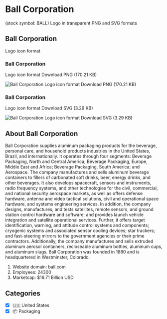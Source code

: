 # Ball Corporation
 (stock symbol: BALL) Logo in transparent PNG and SVG formats

## Ball Corporation
 Logo icon format

### Ball Corporation
 Logo icon format Download PNG (170.21 KB)

![Ball Corporation
 Logo icon format Download PNG (170.21 KB)](/img/orig/BALL-96d09409.png)

### Ball Corporation
 Logo icon format Download SVG (3.29 KB)

![Ball Corporation
 Logo icon format Download SVG (3.29 KB)](/img/orig/BALL-e2fd7c75.svg)

## About Ball Corporation


Ball Corporation supplies aluminum packaging products for the beverage, personal care, and household products industries in the United States, Brazil, and internationally. It operates through four segments: Beverage Packaging, North and Central America; Beverage Packaging, Europe, Middle East and Africa; Beverage Packaging, South America; and Aerospace. The company manufactures and sells aluminum beverage containers to fillers of carbonated soft drinks, beer, energy drinks, and other beverages. It also develops spacecraft, sensors and instruments, radio frequency systems, and other technologies for the civil, commercial, and national security aerospace markets, as well as offers defense hardware, antenna and video tactical solutions, civil and operational space hardware, and systems engineering services. In addition, the company designs, manufactures, and tests satellites, remote sensors, and ground station control hardware and software; and provides launch vehicle integration and satellite operational services. Further, it offers target identification, warning, and attitude control systems and components; cryogenic systems and associated sensor cooling devices; star trackers; and fast-steering mirrors to the government agencies or their prime contractors. Additionally, the company manufactures and sells extruded aluminum aerosol containers, recloseable aluminum bottles, aluminum cups, and aluminum slugs. Ball Corporation was founded in 1880 and is headquartered in Westminster, Colorado.

1. Website domain: ball.com
2. Employees: 24300
3. Marketcap: $16.71 Billion USD


## Categories
- [x] 🇺🇸 United States
- [x] 📦 Packaging
